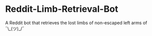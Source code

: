 # Reddit-Limb-Retrieval-Bot
A Reddit bot that retrieves the lost limbs of non-escaped left arms of ¯\\\_(ツ)_/¯
